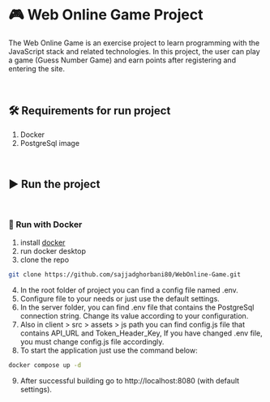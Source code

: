 # :video_game: Web Online Game Project
The Web Online Game is an exercise project to learn programming with the JavaScript stack and related technologies. In this project, the user can play a game (Guess Number Game) and earn points after registering and entering the site.

<br>

## :hammer_and_wrench: Requirements for run project
1. Docker
2. PostgreSql image
<br>

## :arrow_forward: Run the project

<br>

### :dolphin: Run with Docker
1. install [docker](https://www.docker.com/)
2. run docker desktop
3. clone the repo 
```bash
git clone https://github.com/sajjadghorbani80/WebOnline-Game.git
```
4. In the root folder of project you can find a config file named .env.
5. Configure file to your needs or just use the default settings.
6. In the server folder, you can find .env file that contains the PostgreSql connection string. Change its value according to your configuration.
7. Also in client > src > assets > js path you can find config.js file that contains API_URL and Token_Header_Key, If you have changed .env file, you must change config.js file accordingly.
8. To start the application just use the command below:
```bash
docker compose up -d
```
9. After successful building go to http://localhost:8080 (with default settings).
